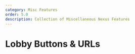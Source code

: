 ```yaml
---
category: Misc Features
order: 5.0
description: Collection of Miscellaneous Nexus Features
---
```


# Lobby Buttons & URLs









